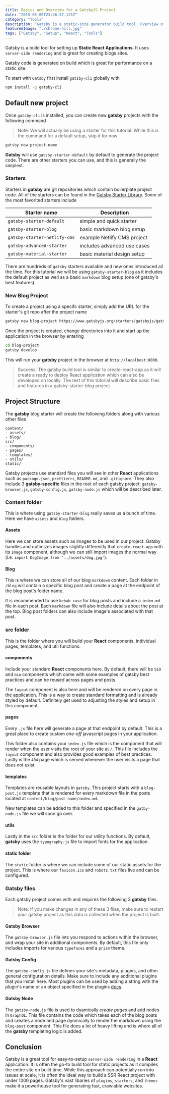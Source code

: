 ```yaml
---
title: Basics and Overview for a GatsbyJS Project
date: "2015-05-06T23:46:37.121Z"
category: "Tools"
description: "Gatsby is a static-site generator build tool. Overview of build files and various starer templates."
featuredImage: "./chrome-hill.jpg"
tags: ["Gatsby", "Setup", "React", "Tools"]
---
```


Gatsby is a build tool for setting up **Static React Applications**. It uses `server-side rendering` and is great for creating blogs sites.  
    
Gatsby code is generated on build which is great for performance on a static site.  
  
To start with `Gatsby` first install `gatsby-cli` globally with

```bash
npm install -g gatsby-cli
```

## Default new project

Once `gatsby-cli` is installed, you can create new **gatsby** projects with the following command 

> Note: We will actually be using a starter for this tutorial. While this is the command for a default setup, skip it for now

```bash
gatsby new project-name
```

**Gatsby** will use `gatsby-starter-default` by default to generate the project code. There are other starters you can use, and this is generally the simplest.

### Starters

Starters in **gatsby** are git repositories which contain boilerplate project code. All of the starters can be found in the [Gatsby Starter Library](https://www.gatsbyjs.org/starters/). Some of the most favorited starters include

| Starter name                 | Description                 |
| ---------------------------- | --------------------------- |
| `gatsby-starter-default`     | simple and quick starter    |
| `gatsby-starter-blog`        | basic markdown blog setup   |
| `gatsby-starter-netlify-cms` | example Netlify CMS project |
| `gatsby-advanced-starter`    | includes advanced use cases |
| `gatsby-material-starter`    | basic material design setup |

There are hundreds of `gatsby` starters available and new ones introduced all the time. For this tutorial we will be using `gatsby-starter-blog` as it includes the default project as well as a basic `markdown` blog setup (one of gatsby's best features).

### New Blog Project

To create a project using a specifc starter, simply add the URL for the starter's git repo after the project name

```bash
gatsby new blog-project https://www.gatsbyjs.org/starters/gatsbyjs/gatsby-starter-blog/
```

Once the project is created, change directories into it and start up the application in the browser by entering

```bash
cd blog-project
gatsby develop
```

This will run your **gatsby** project in the browser at `http://localhost:8000`.

> Success: The gatsby build tool is similar to create-react-app as it will create a ready to deploy React application which can also be developed on locally. The rest of this tutorial will describe basic files and features in a gatsby-starter-blog project.

## Project Structure

The **gatsby** blog starter will create the following folders along with various other files

```
content/
- assets/
- blog/
src/
- components/
- pages/
- templates/
- utils/
static/
```

Gatsby projects use standard files you will see in other **React** applications such as `package.json`, `prettierrc`, `README.md`, and `.gitignore`. They also include 3 **gatsby-specific** files in the root of each gatsby project: `gatsby-browser.js`, `gatsby-config.js`, `gatsby-node.js` which will be described later.

### Content folder
This is where using `gatsby-starter-blog` really saves us a bunch of time. Here we have `assets` and `blog` folders.

#### Assets
Here we can store assets such as images to be used in our project. Gatsby handles and optimizes images slightly differently that `create-react-app` with its `Image` component, although we can still import images the normal way (i.e. `import DogImage from '../assets/dog.jpg'`). 

#### Blog
This is where we can store all of our blog `markdown` content. Each folder in `/blog` will contain a specific blog post and create a page at the endpoint of the blog post's folder name.
  
It is recommended to use `kebab case` for blog posts and include a `index.md` file in each post. Each `markdown` file will also include details about the post at the top. Blog post folders can also include image's associated with that post.

### src folder
This is the folder where you will build your **React** components, individual pages, templates, and util functions.

#### components
Include your standard **React** components here. By default, there will be `SEO` and `bio` components which come with some examples of gatsby best practices and can be reused across pages and posts. 
  
The `layout` component is also here and will be rendered on every page in the application. This is a way to create standard formatting and is already styled by default. Definitely get used to adjusting the styles and setup in this component.

#### pages
Every `.js` file here will generate a page at that endpoint by default. This is a great place to create custom *one-off* javascript pages in your application.

This folder also contains your `index.js` file which is the component that will render when the user visits the root of your site at `/`. This file includes the `layout` component and also provides good examples of best practices. Lastly is the `404` page which is served whenever the user visits a page that does not exist.

#### templates
Templates are reusable layouts in `gatsby`. This project starts with a `blog-post.js` template that is rendered for every markdown file in the posts located at `content/blog/post-name/index.md`. 

New templates can be added to this folder and specified in the `gatby-node.js` file we will soon go over.

#### utils
Lastly in the `src` folder is the folder for our utility functions. By default, **gatsby** uses the `typography.js` file to import fonts for the application.

#### static folder
The `static` folder is where we can include some of our static assets for the project. This is where our `favicon.ico` and `robots.txt` files live and can be configured.

### Gatsby files
Each gatsby project comes with and requires the following 3 **gatsby** files.

> Note: If you make changes in any of these 3 files, make sure to restart your gatsby project as this data is collected when the project is built.

#### Gatsby Browser
The `gatsby-browser.js` file lets you respond to actions within the browser, and wrap your site in additional components. By default, this file only includes imports for various `typefaces` and a `prism` theme.  

#### Gatsby Config
The `gatsby-config.js` file defines your site's metadata, plugins, and other general configuration details. Make sure to include any additional plugins that you install here. Most plugins can be used by adding a string with the plugin's name or an object specified in the plugins [docs](https://www.gatsbyjs.org/plugins/).

#### Gatsby Node
The `gatsby-node.js` file is used to dyamically *create pages* and add nodes in `GraphQL`. This file contains the code which takes each of the blog posts and creates a node and page dynmically to render the markdown using the `blog-post` component. This file does a lot of heavy lifting and is where all of the **gatsby** templating logic is added. 

## Conclusion
Gatsby is a great tool for easy-to-setup `server-side rendering` in a **React** application. It is often the go-to build tool for static projects as it compiles the entire site on build time. While this approach can potentially run into issues at scale, it is often the ideal way to build a SSR React project with under 1000 pages. Gatsby's vast libaries of `plugins`, `starters`, and `themes` make it a powerhouse tool for generating fast, crawlable websites.